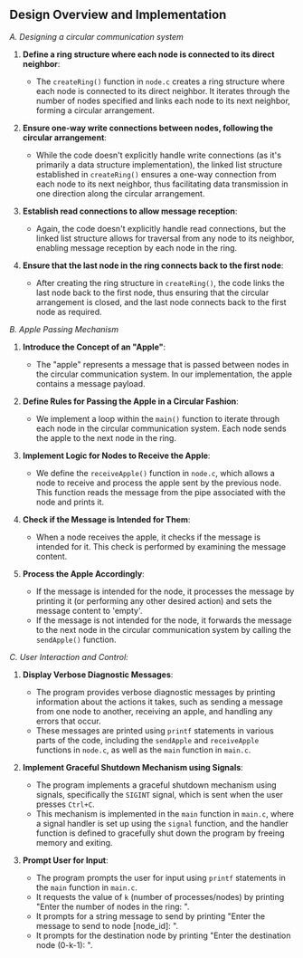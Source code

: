 Design Overview and Implementation
--------------------------------------------------------------------------------------------------------------------------------------------------------------------------------------------------------------------
*A. Designing a circular communication system*

1. **Define a ring structure where each node is connected to its direct neighbor**:
   - The `createRing()` function in `node.c` creates a ring structure where each node is connected to its direct neighbor. It iterates through the number of nodes specified and links each node to its next neighbor, forming a circular arrangement.

2. **Ensure one-way write connections between nodes, following the circular arrangement**:
   - While the code doesn't explicitly handle write connections (as it's primarily a data structure implementation), the linked list structure established in `createRing()` ensures a one-way connection from each node to its next neighbor, thus facilitating data transmission in one direction along the circular arrangement.

3. **Establish read connections to allow message reception**:
   - Again, the code doesn't explicitly handle read connections, but the linked list structure allows for traversal from any node to its neighbor, enabling message reception by each node in the ring.

4. **Ensure that the last node in the ring connects back to the first node**:
   - After creating the ring structure in `createRing()`, the code links the last node back to the first node, thus ensuring that the circular arrangement is closed, and the last node connects back to the first node as required.
  
*B. Apple Passing Mechanism*

1. **Introduce the Concept of an "Apple"**:
   - The "apple" represents a message that is passed between nodes in the circular communication system. In our implementation, the apple contains a message payload.

2. **Define Rules for Passing the Apple in a Circular Fashion**:
   - We implement a loop within the `main()` function to iterate through each node in the circular communication system. Each node sends the apple to the next node in the ring.

3. **Implement Logic for Nodes to Receive the Apple**:
   - We define the `receiveApple()` function in `node.c`, which allows a node to receive and process the apple sent by the previous node. This function reads the message from the pipe associated with the node and prints it.

4. **Check if the Message is Intended for Them**:
   - When a node receives the apple, it checks if the message is intended for it. This check is performed by examining the message content.

5. **Process the Apple Accordingly**:
   - If the message is intended for the node, it processes the message by printing it (or performing any other desired action) and sets the message content to 'empty'.
   - If the message is not intended for the node, it forwards the message to the next node in the circular communication system by calling the `sendApple()` function.
  
*C. User Interaction and Control:*

1. **Display Verbose Diagnostic Messages**:
   - The program provides verbose diagnostic messages by printing information about the actions it takes, such as sending a message from one node to another, receiving an apple, and handling any errors that occur.
   - These messages are printed using `printf` statements in various parts of the code, including the `sendApple` and `receiveApple` functions in `node.c`, as well as the `main` function in `main.c`.

2. **Implement Graceful Shutdown Mechanism using Signals**:
   - The program implements a graceful shutdown mechanism using signals, specifically the `SIGINT` signal, which is sent when the user presses `Ctrl+C`.
   - This mechanism is implemented in the `main` function in `main.c`, where a signal handler is set up using the `signal` function, and the handler function is defined to gracefully shut down the program by freeing memory and exiting.

3. **Prompt User for Input**:
   - The program prompts the user for input using `printf` statements in the `main` function in `main.c`.
   - It requests the value of `k` (number of processes/nodes) by printing "Enter the number of nodes in the ring: ".
   - It prompts for a string message to send by printing "Enter the message to send to node [node_id]: ".
   - It prompts for the destination node by printing "Enter the destination node (0-k-1): ".
